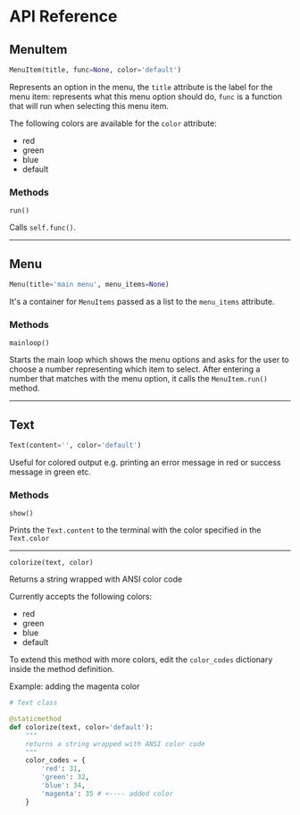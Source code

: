 # API Reference

## MenuItem

```python
MenuItem(title, func=None, color='default')
```

Represents an option in the menu, the `title` attribute is the label for the menu item: represents what this menu option should do, `func` is a function that will run when selecting this menu item.

The following colors are available for the `color` attribute:
- red
- green
- blue
- default

### Methods
`run()`

Calls `self.func()`.

---

## Menu
```python
Menu(title='main menu', menu_items=None)
```

It's a container for `MenuItems` passed as a list to the `menu_items` attribute.

### Methods

`mainloop()`

Starts the main loop which shows the menu options and asks for the user to choose a number representing which item to select. After entering a number that matches with the menu option, it calls the `MenuItem.run()` method.

---

## Text
```python
Text(content='', color='default')
```
Useful for colored output e.g. printing an error message in red or success message in green etc.

### Methods
`show()`

Prints the `Text.content` to the terminal with the color specified in the `Text.color`

---

`colorize(text, color)`

Returns a string wrapped with ANSI color code

Currently accepts the following colors:
- red
- green
- blue
- default

To extend this method with more colors, edit the `color_codes` dictionary inside the method definition.

Example: adding the magenta color

```python
# Text class

@staticmethod
def colorize(text, color='default'):
    """
    returns a string wrapped with ANSI color code
    """
    color_codes = {
        'red': 31,
        'green': 32,
        'blue': 34,
        'magenta': 35 # <---- added color
    }
```